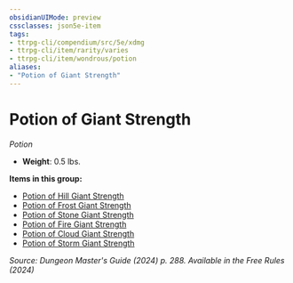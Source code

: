 ```yaml
---
obsidianUIMode: preview
cssclasses: json5e-item
tags:
- ttrpg-cli/compendium/src/5e/xdmg
- ttrpg-cli/item/rarity/varies
- ttrpg-cli/item/wondrous/potion
aliases: 
- "Potion of Giant Strength"
---
```

# Potion of Giant Strength
*Potion*  

- **Weight**: 0.5 lbs.

**Items in this group:**

- [Potion of Hill Giant Strength](potion-of-hill-giant-strength-xdmg.md)
- [Potion of Frost Giant Strength](potion-of-frost-giant-strength-xdmg.md)
- [Potion of Stone Giant Strength](potion-of-stone-giant-strength-xdmg.md)
- [Potion of Fire Giant Strength](potion-of-fire-giant-strength-xdmg.md)
- [Potion of Cloud Giant Strength](potion-of-cloud-giant-strength-xdmg.md)
- [Potion of Storm Giant Strength](potion-of-storm-giant-strength-xdmg.md)

*Source: Dungeon Master's Guide (2024) p. 288. Available in the Free Rules (2024)*